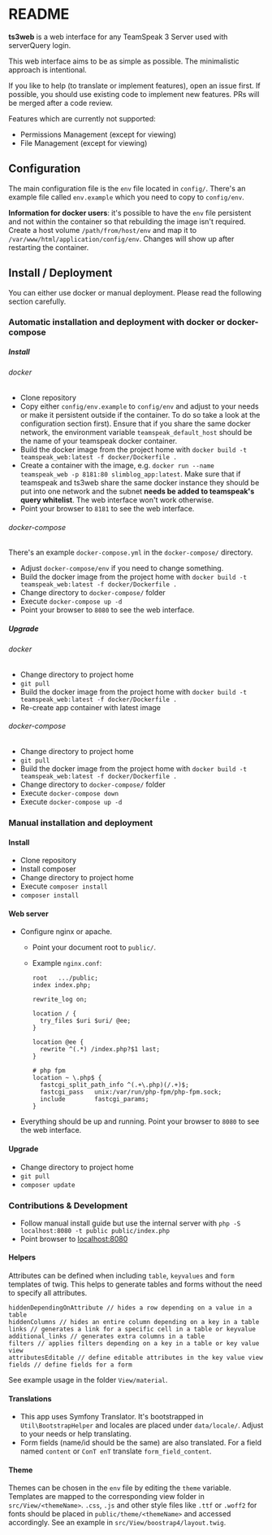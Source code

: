 # README

**ts3web** is a web interface for any TeamSpeak 3 Server used with serverQuery login.
 
This web interface aims to be as simple as possible. The minimalistic approach is intentional.

If you like to help (to translate or implement features), open an issue first. If possible, you should use existing code to implement new features. PRs will be merged after a code review.

Features which are currently not supported:

* Permissions Management (except for viewing)
* File Management (except for viewing)

## Configuration

The main configuration file is the `env` file located in `config/`. There's an example file called `env.example` which you
need to copy to `config/env`. 

**Information for docker users**: it's possible to have the `env` file persistent and not within the container so 
that rebuilding the image isn't required. Create a host volume `/path/from/host/env` and map it to 
`/var/www/html/application/config/env`. Changes will show up after restarting the container.

## Install / Deployment

You can either use docker or manual deployment. Please read the following section carefully.

### Automatic installation and deployment with docker or docker-compose

##### Install

###### docker

* Clone repository
* Copy either `config/env.example` to `config/env` and adjust to your needs or make it persistent outside if the container. To do so take a look at the configuration section first). Ensure that if you share the same docker network, the environment variable `teamspeak_default_host` should be the name of your teamspeak docker container.
* Build the docker image from the project home with `docker build -t teamspeak_web:latest -f docker/Dockerfile .` 
* Create a container with the image, e.g. `docker run --name teamspeak_web -p 8181:80 slimblog_app:latest`. Make sure that if teamspeak and ts3web share the same docker instance they should be put into one network and the subnet **needs be added to teamspeak's query whitelist**. The web interface won't work otherwise.
* Point your browser to `8181` to see the web interface. 

###### docker-compose

There's an example `docker-compose.yml` in the `docker-compose/` directory. 

* Adjust `docker-compose/env` if you need to change something.
* Build the docker image from the project home with `docker build -t teamspeak_web:latest -f docker/Dockerfile .`
* Change directory to `docker-compose/` folder
* Execute `docker-compose up -d`
* Point your browser to `8080` to see the web interface. 

##### Upgrade

###### docker

* Change directory to project home
* `git pull`
* Build the docker image from the project home with `docker build -t teamspeak_web:latest -f docker/Dockerfile .`
* Re-create app container with latest image

###### docker-compose

* Change directory to project home
* `git pull`
* Build the docker image from the project home with `docker build -t teamspeak_web:latest -f docker/Dockerfile .`
* Change directory to `docker-compose/` folder
* Execute `docker-compose down`
* Execute `docker-compose up -d`

### Manual installation and deployment

#### Install

* Clone repository
* Install composer
* Change directory to project home
* Execute `composer install`
* `composer install`

#### Web server
* Configure nginx or apache.
    * Point your document root to `public/`.
    * Example `nginx.conf`:

        ```  
        root   .../public;
        index index.php;    
        
        rewrite_log on;
        
        location / {
          try_files $uri $uri/ @ee;
        }
        
        location @ee {
          rewrite ^(.*) /index.php?$1 last;
        }
        
        # php fpm
        location ~ \.php$ {
          fastcgi_split_path_info ^(.+\.php)(/.+)$;
          fastcgi_pass   unix:/var/run/php-fpm/php-fpm.sock;
          include        fastcgi_params;
        }
        ```
* Everything should be up and running. Point your browser to `8080` to see the web interface.

#### Upgrade

* Change directory to project home
* `git pull`
* `composer update`

### Contributions & Development
* Follow manual install guide but use the internal server with `php -S localhost:8080 -t public public/index.php`
* Point browser to [localhost:8080](http://localhost:8080)

#### Helpers

Attributes can be defined when including `table`, `keyvalues` and `form` templates of twig. This helps to generate tables and forms without the need to specify all attributes.

```
hiddenDependingOnAttribute // hides a row depending on a value in a table
hiddenColumns // hides an entire column depending on a key in a table
links // generates a link for a specific cell in a table or keyvalue
additional_links // generates extra columns in a table
filters // applies filters depending on a key in a table or key value view
attributesEditable // define editable attributes in the key value view
fields // define fields for a form
```

See example usage in the folder `View/material`.

#### Translations
- This app uses Symfony Translator. It's bootstrapped in `Util\BootstrapHelper` and locales are placed under `data/locale/`. Adjust to your needs or help translating.
- Form fields (name/id should be the same) are also translated. For a field named `content` or `ConT enT` translate `form_field_content`.

#### Theme
Themes can be chosen in the `env` file by editing the `theme` variable. Templates are mapped to the corresponding view folder in `src/View/<themeName>`. `.css`, `.js` and other style files like `.ttf` or `.woff2` for fonts should be placed in `public/theme/<themeName>` and accessed accordingly. See an example in `src/View/boostrap4/layout.twig`.